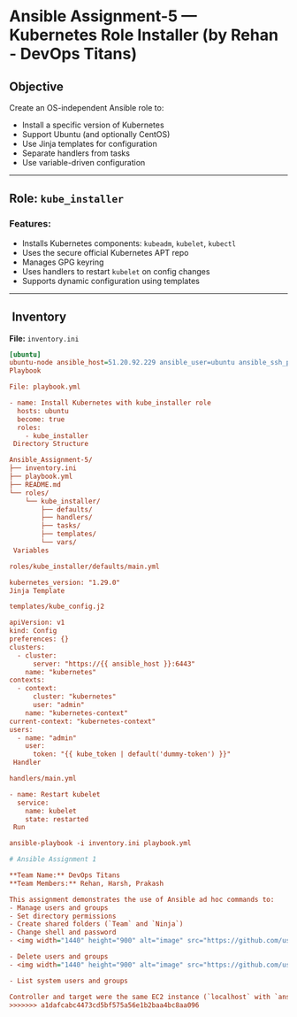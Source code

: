
#  Ansible Assignment-5 — Kubernetes Role Installer (by Rehan - DevOps Titans)

##  Objective

Create an OS-independent Ansible role to:
- Install a specific version of Kubernetes
- Support Ubuntu (and optionally CentOS)
- Use Jinja templates for configuration
- Separate handlers from tasks
- Use variable-driven configuration

---

##  Role: `kube_installer`

### Features:
- Installs Kubernetes components: `kubeadm`, `kubelet`, `kubectl`
- Uses the secure official Kubernetes APT repo
- Manages GPG keyring
- Uses handlers to restart `kubelet` on config changes
- Supports dynamic configuration using templates

---

## ️ Inventory

**File:** `inventory.ini`

```ini
[ubuntu]
ubuntu-node ansible_host=51.20.92.229 ansible_user=ubuntu ansible_ssh_private_key_file=/Users/syedrehan/Downloads/New_Ubuntu.pem
Playbook

File: playbook.yml

- name: Install Kubernetes with kube_installer role
  hosts: ubuntu
  become: true
  roles:
    - kube_installer
 Directory Structure

Ansible_Assignment-5/
├── inventory.ini
├── playbook.yml
├── README.md
└── roles/
    └── kube_installer/
        ├── defaults/
        ├── handlers/
        ├── tasks/
        ├── templates/
        └── vars/
 Variables

roles/kube_installer/defaults/main.yml

kubernetes_version: "1.29.0"
Jinja Template

templates/kube_config.j2

apiVersion: v1
kind: Config
preferences: {}
clusters:
  - cluster:
      server: "https://{{ ansible_host }}:6443"
    name: "kubernetes"
contexts:
  - context:
      cluster: "kubernetes"
      user: "admin"
    name: "kubernetes-context"
current-context: "kubernetes-context"
users:
  - name: "admin"
    user:
      token: "{{ kube_token | default('dummy-token') }}"
 Handler

handlers/main.yml

- name: Restart kubelet
  service:
    name: kubelet
    state: restarted
 Run

ansible-playbook -i inventory.ini playbook.yml

# Ansible Assignment 1

**Team Name:** DevOps Titans  
**Team Members:** Rehan, Harsh, Prakash

This assignment demonstrates the use of Ansible ad hoc commands to:
- Manage users and groups
- Set directory permissions
- Create shared folders (`Team` and `Ninja`)
- Change shell and password
- <img width="1440" height="900" alt="image" src="https://github.com/user-attachments/assets/24a9b543-8a0c-4ba6-9ac7-5239926a7ef2" />

- Delete users and groups
- <img width="1440" height="900" alt="image" src="https://github.com/user-attachments/assets/b2bd1ac6-8ddb-4ff6-bcab-57038fa1f129" />

- List system users and groups

Controller and target were the same EC2 instance (`localhost` with `ansible_connection=local`).
>>>>>>> a1dafcabc4473cd5bf575a56e1b2baa4bc8aa096
